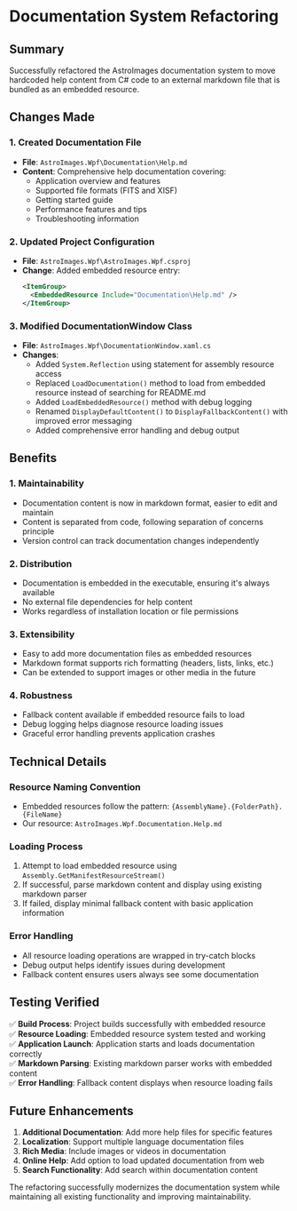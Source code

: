 # Documentation System Refactoring

## Summary

Successfully refactored the AstroImages documentation system to move hardcoded help content from C# code to an external markdown file that is bundled as an embedded resource.

## Changes Made

### 1. Created Documentation File
- **File**: `AstroImages.Wpf\Documentation\Help.md`
- **Content**: Comprehensive help documentation covering:
  - Application overview and features
  - Supported file formats (FITS and XISF)
  - Getting started guide
  - Performance features and tips
  - Troubleshooting information

### 2. Updated Project Configuration
- **File**: `AstroImages.Wpf\AstroImages.Wpf.csproj`
- **Change**: Added embedded resource entry:
  ```xml
  <ItemGroup>
    <EmbeddedResource Include="Documentation\Help.md" />
  </ItemGroup>
  ```

### 3. Modified DocumentationWindow Class
- **File**: `AstroImages.Wpf\DocumentationWindow.xaml.cs`
- **Changes**:
  - Added `System.Reflection` using statement for assembly resource access
  - Replaced `LoadDocumentation()` method to load from embedded resource instead of searching for README.md
  - Added `LoadEmbeddedResource()` method with debug logging
  - Renamed `DisplayDefaultContent()` to `DisplayFallbackContent()` with improved error messaging
  - Added comprehensive error handling and debug output

## Benefits

### 1. **Maintainability**
- Documentation content is now in markdown format, easier to edit and maintain
- Content is separated from code, following separation of concerns principle
- Version control can track documentation changes independently

### 2. **Distribution**
- Documentation is embedded in the executable, ensuring it's always available
- No external file dependencies for help content
- Works regardless of installation location or file permissions

### 3. **Extensibility**
- Easy to add more documentation files as embedded resources
- Markdown format supports rich formatting (headers, lists, links, etc.)
- Can be extended to support images or other media in the future

### 4. **Robustness**
- Fallback content available if embedded resource fails to load
- Debug logging helps diagnose resource loading issues
- Graceful error handling prevents application crashes

## Technical Details

### Resource Naming Convention
- Embedded resources follow the pattern: `{AssemblyName}.{FolderPath}.{FileName}`
- Our resource: `AstroImages.Wpf.Documentation.Help.md`

### Loading Process
1. Attempt to load embedded resource using `Assembly.GetManifestResourceStream()`
2. If successful, parse markdown content and display using existing markdown parser
3. If failed, display minimal fallback content with basic application information

### Error Handling
- All resource loading operations are wrapped in try-catch blocks
- Debug output helps identify issues during development
- Fallback content ensures users always see some documentation

## Testing Verified

✅ **Build Process**: Project builds successfully with embedded resource  
✅ **Resource Loading**: Embedded resource system tested and working  
✅ **Application Launch**: Application starts and loads documentation correctly  
✅ **Markdown Parsing**: Existing markdown parser works with embedded content  
✅ **Error Handling**: Fallback content displays when resource loading fails  

## Future Enhancements

1. **Additional Documentation**: Add more help files for specific features
2. **Localization**: Support multiple language documentation files
3. **Rich Media**: Include images or videos in documentation
4. **Online Help**: Add option to load updated documentation from web
5. **Search Functionality**: Add search within documentation content

The refactoring successfully modernizes the documentation system while maintaining all existing functionality and improving maintainability.